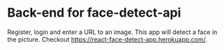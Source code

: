 # Back-end for face-detect-api
Register, login and enter a URL to an image. This app will detect a face in the picture. Checkout https://react-face-detect-app.herokuapp.com/.
